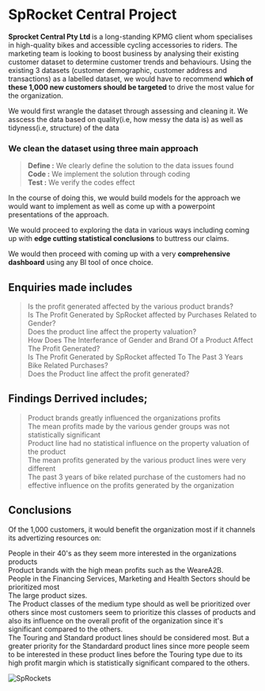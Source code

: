 # SpRocket Central Project

<p style=text-align:'justify'> <strong>Sprocket Central Pty Ltd </strong> is a long-standing KPMG client whom specialises in high-quality bikes and accessible cycling accessories to riders. The marketing team is looking to boost business by analysing their existing customer dataset to determine customer trends and behaviours. Using the existing 3 datasets (customer demographic, customer address and transactions) as a labelled dataset, we would have to recommend <strong>which of these 1,000 new customers should be targeted</strong> to drive the most value for the organization.</p>
<p> We would first wrangle the dataset through assessing and cleaning it. We asscess the data based on quality(i.e, how messy the data is) as well as tidyness(i.e, structure) of the data </p>

### We clean the dataset using three main approach
> <strong>Define :</strong> We clearly define the solution to the data issues found</br>
> <strong>Code :</strong> We implement the solution through coding</br>
> <strong>Test :</strong> We verify the codes effect
<p>In the course of doing this, we would build models for the approach we would want to implement as well as come up with a powerpoint presentations of the approach.</p>
<p> We would proceed to exploring the data in various ways including coming up with <strong>edge cutting statistical conclusions</strong> to buttress our claims.</p>
<p> We would then proceed with coming up with a very <strong>comprehensive dashboard</strong> using any BI tool of once choice.</p>

## Enquiries made includes
> Is the profit generated affected by the various product brands?</br>
> Is The Profit Generated by SpRocket affected by Purchases Related to Gender?</br>
> Does the product line affect the property valuation?</br>
How Does The Interferance of Gender and Brand Of a Product Affect The Profit Generated?</br>
Is The Profit Generated by SpRocket affected To The Past 3 Years Bike Related Purchases?</br>
Does the Product line affect the profit generated?</br>

## Findings Derrived includes;
> Product brands greatly influenced the organizations profits</br>
The mean profits made by the various gender groups was not statistically significant</br>
> Product line had no statistical influence on the property valuation of the product</br>
> The mean profits generated by the various product lines were very different</br>
> The past 3 years of bike related purchase of the customers had no effective influence on the profits generated by the organization</br>

## Conclusions
<p style=text-align:'justify'>Of the 1,000 customers, it would benefit the organization most if it channels its advertizing resources on:</p>
People in their <bold>40's</bold> as they seem more interested in the organizations products</br>
Product brands with the high mean profits such as the WeareA2B.</br>
People in the Financing Services, Marketing and Health Sectors should be prioritized most</br>
The large product sizes.</br>
The Product classes of the medium type should as well be prioritized over others since most customers seem to prioritize this classes of products and also its influence on the overall profit of the organization since it's significant compared to the others.</br>
The </bold>Touring</bold> and <bold>Standard</bold> product lines should be considered most. But a greater priority for the Standardard product lines since more people seem to be interested in these product lines before the Touring type due to its high profit margin which is statistically significant compared to the others.</br>

![SpRocket](https://img.freepik.com/free-vector/cyclist_1308-86589.jpg?w=2000)s